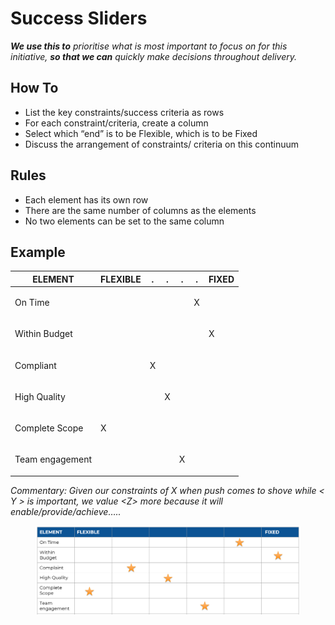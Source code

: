# Success Sliders

_**We use this to** prioritise what is most important to focus on for this initiative, **so that we can** quickly make decisions throughout delivery._&#x20;

## How To&#x20;

* List the key constraints/success criteria as rows
* For each constraint/criteria, create a column
* Select which “end” is to be Flexible, which is to be Fixed
* Discuss the arrangement of constraints/ criteria on this continuum

## Rules

* Each element has its own row
* There are the same number of columns as the elements
* No two elements can be set to the same column

## Example  <a href="#template-successsliders-example" id="template-successsliders-example"></a>

| ELEMENT         | FLEXIBLE    | .           | .           | .           | .           | FIXED       |
| --------------- | ----------- | ----------- | ----------- | ----------- | ----------- | ----------- |
| On Time         | <p><br></p> | <p><br></p> | <p><br></p> | <p><br></p> | X           | <p><br></p> |
| Within Budget   | <p><br></p> | <p><br></p> | <p><br></p> | <p><br></p> | <p><br></p> | X           |
| Compliant       | <p><br></p> | X           | <p><br></p> | <p><br></p> | <p><br></p> | <p><br></p> |
| High Quality    | <p><br></p> | <p><br></p> | X           | <p><br></p> | <p><br></p> | <p><br></p> |
| Complete Scope  | X           | <p><br></p> | <p><br></p> | <p><br></p> | <p><br></p> | <p><br></p> |
| Team engagement | <p><br></p> | <p><br></p> | <p><br></p> | X           | <p><br></p> | <p><br></p> |

_Commentary: Given our constraints of X when push comes to shove while <  Y  > is important, we value \<Z> more because it will enable/provide/achieve….._

<figure><img src="../../.gitbook/assets/image (25).png" alt=""><figcaption></figcaption></figure>

